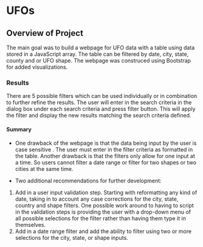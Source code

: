 # UFOs
## Overview of Project
The main goal was to build a webpage for UFO data with a table using data stored in a JavaScript array.  The table can be filtered by date, city, state, county and or UFO shape.  The webpage was construced using Bootstrap for added visualizations.  

### Results
There are 5 possible filters which can be used individually or in combination to further refine the results. The user will enter in the search criteria in the dialog box under each search criteria and press filter button. This will apply the filter and display the new results matching the search criteria defined. 

#### Summary
- One drawback of the webpage is that the data being input by the user is case sensitive . The user must enter in the filter criteria as formatted in the table. Another drawback is that the filters only allow for one input at a time. So users cannot filter a date range or filter for two shapes or two cities at the same time.

- Two additional recommendations for further development:
1. Add in a user input validation step. Starting with reformatting any kind of date, taking in to account any case corrections for the city, state, country and shape filters. One possible work around to having to script in the validation steps is providing the user with a drop-down menu of all possible selections for the filter rather than having them type it in themselves.
2. Add in a date range filter and add the ability to filter using two or more selections for the city, state, or shape inputs. 
